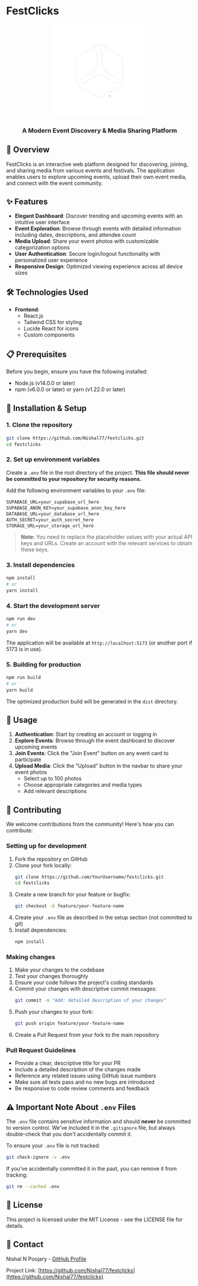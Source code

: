 # FestClicks

<div align="center">
  <img src="src/assets/logodash.png" alt="FestClicks Logo" width="250px" />
  <h3>A Modern Event Discovery & Media Sharing Platform</h3>
</div>

## 📌 Overview

FestClicks is an interactive web platform designed for discovering, joining, and sharing media from various events and festivals. The application enables users to explore upcoming events, upload their own event media, and connect with the event community.

## ✨ Features

- **Elegant Dashboard**: Discover trending and upcoming events with an intuitive user interface
- **Event Exploration**: Browse through events with detailed information including dates, descriptions, and attendee count
- **Media Upload**: Share your event photos with customizable categorization options
- **User Authentication**: Secure login/logout functionality with personalized user experience
- **Responsive Design**: Optimized viewing experience across all device sizes

## 🛠️ Technologies Used

- **Frontend**:
  - React.js
  - Tailwind CSS for styling
  - Lucide React for icons
  - Custom components

## 📋 Prerequisites

Before you begin, ensure you have the following installed:
- Node.js (v14.0.0 or later)
- npm (v6.0.0 or later) or yarn (v1.22.0 or later)

## 🚀 Installation & Setup

### 1. Clone the repository

```bash
git clone https://github.com/Nishal77/festclicks.git
cd festclicks
```

### 2. Set up environment variables

Create a `.env` file in the root directory of the project. **This file should never be committed to your repository for security reasons.**

Add the following environment variables to your `.env` file:

```
SUPABASE_URL=your_supabase_url_here
SUPABASE_ANON_KEY=your_supabase_anon_key_here
DATABASE_URL=your_database_url_here
AUTH_SECRET=your_auth_secret_here
STORAGE_URL=your_storage_url_here
```

> **Note:** You need to replace the placeholder values with your actual API keys and URLs. Create an account with the relevant services to obtain these keys.

### 3. Install dependencies

```bash
npm install
# or
yarn install
```

### 4. Start the development server

```bash
npm run dev
# or
yarn dev
```

The application will be available at `http://localhost:5173` (or another port if 5173 is in use).

### 5. Building for production

```bash
npm run build
# or
yarn build
```

The optimized production build will be generated in the `dist` directory.

## 📱 Usage

1. **Authentication**: Start by creating an account or logging in
2. **Explore Events**: Browse through the event dashboard to discover upcoming events
3. **Join Events**: Click the "Join Event" button on any event card to participate
4. **Upload Media**: Click the "Upload" button in the navbar to share your event photos
   - Select up to 100 photos
   - Choose appropriate categories and media types
   - Add relevant descriptions

## 🤝 Contributing

We welcome contributions from the community! Here's how you can contribute:

### Setting up for development

1. Fork the repository on GitHub
2. Clone your fork locally:
   ```bash
   git clone https://github.com/YourUsername/festclicks.git
   cd festclicks
   ```
3. Create a new branch for your feature or bugfix:
   ```bash
   git checkout -b feature/your-feature-name
   ```
4. Create your `.env` file as described in the setup section (not committed to git)
5. Install dependencies:
   ```bash
   npm install
   ```

### Making changes

1. Make your changes to the codebase
2. Test your changes thoroughly
3. Ensure your code follows the project's coding standards
4. Commit your changes with descriptive commit messages:
   ```bash
   git commit -m "Add: detailed description of your changes"
   ```
5. Push your changes to your fork:
   ```bash
   git push origin feature/your-feature-name
   ```
6. Create a Pull Request from your fork to the main repository

### Pull Request Guidelines

- Provide a clear, descriptive title for your PR
- Include a detailed description of the changes made
- Reference any related issues using GitHub issue numbers
- Make sure all tests pass and no new bugs are introduced
- Be responsive to code review comments and feedback

## ⚠️ Important Note About `.env` Files

The `.env` file contains sensitive information and should **never** be committed to version control. We've included it in the `.gitignore` file, but always double-check that you don't accidentally commit it.

To ensure your `.env` file is not tracked:

```bash
git check-ignore -v .env
```

If you've accidentally committed it in the past, you can remove it from tracking:

```bash
git rm --cached .env
```

## 📄 License

This project is licensed under the MIT License - see the LICENSE file for details.

## 📧 Contact

Nishal N Poojary - [GitHub Profile](https://github.com/Nishal77)

Project Link: [https://github.com/Nishal77/festclicks](https://github.com/Nishal77/festclicks)
